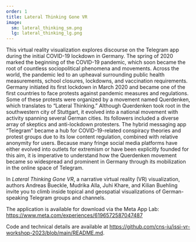 ```yaml
---
order: 1
title: Lateral Thinking Gone VR
image:
  sm: lateral_thinking_sm.png
  lg: lateral_thinking_lg.png
---
```

This virtual reality visualization explores discourse on the Telegram app during the initial COVID-19 lockdown in Germany. The spring of 2020 marked the beginning of the COVID-19 pandemic, which soon became the root of countless sociopolitical phenomena and movements. Across the world, the pandemic led to an upheaval surrounding public health measurements, school closures, lockdowns, and vaccination requirements. Germany initiated its first lockdown in March 2020 and became one of the first countries to face protests against pandemic measures and regulations. Some of these protests were organized by a movement named Querdenken, which translates to “Lateral Thinking.” Although Querdenken took root in the southwestern city of Stuttgart, it evolved into a national movement with activity spanning several German cities. Its followers included a diverse array of skeptics and anti-lockdown protesters. The hybrid messaging app “Telegram” became a hub for COVID-19-related conspiracy theories and protest groups due to its low content regulation, combined with relative anonymity for users. Because many fringe social media platforms have either evolved into outlets for extremism or have been explicitly founded for this aim, it is imperative to understand how the Querdenken movement became so widespread and prominent in Germany through its mobilization in the online space of Telegram. 

In *Lateral Thinking Gone VR*, a narrative virtual reality (VR) visualization, authors Andreas Bueckle, Mudrika Alla, Juhi Khare, and Kilian Buehling invite you to climb inside topical and geospatial visualizations of German-speaking Telegram groups and channels. 

The application is available for download via the Meta App Lab: <https://www.meta.com/experiences/6196572587047487> 

Code and technical details are available at <https://github.com/cns-iu/issi-vr-workshop-2023/blob/main/README.md>.
